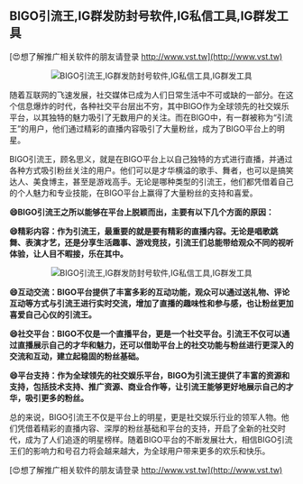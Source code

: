 ## **BIGO引流王,IG群发防封号软件,IG私信工具,IG群发工具**

[😍想了解推广相关软件的朋友请登录 http://www.vst.tw](http://www.vst.tw)

 <center><img src="https://vst.tw/MP4/tuiguang/png/1.png" alt="BIGO引流王,IG群发防封号软件,IG私信工具,IG群发工具"></center>

随着互联网的飞速发展，社交媒体已成为人们日常生活中不可或缺的一部分。在这个信息爆炸的时代，各种社交平台层出不穷，其中BIGO作为全球领先的社交娱乐平台，以其独特的魅力吸引了无数用户的关注。而在BIGO中，有一群被称为“引流王”的用户，他们通过精彩的直播内容吸引了大量粉丝，成为了BIGO平台上的明星。

BIGO引流王，顾名思义，就是在BIGO平台上以自己独特的方式进行直播，并通过各种方式吸引粉丝关注的用户。他们可以是才华横溢的歌手、舞者，也可以是搞笑达人、美食博主，甚至是游戏高手。无论是哪种类型的引流王，他们都凭借着自己的个人魅力和专业技能，在BIGO平台上赢得了大量粉丝的支持和喜爱。

**😄BIGO引流王之所以能够在平台上脱颖而出，主要有以下几个方面的原因：**

**😄精彩内容：作为引流王，最重要的就是要有精彩的直播内容。无论是唱歌跳舞、表演才艺，还是分享生活趣事、游戏竞技，引流王们总能带给观众不同的视听体验，让人目不暇接，乐在其中。**

 <center><img src="https://vst.tw/MP4/tuiguang/png/1.png" alt="BIGO引流王,IG群发防封号软件,IG私信工具,IG群发工具"></center>

**😄互动交流：BIGO平台提供了丰富多彩的互动功能，观众可以通过送礼物、评论互动等方式与引流王进行实时交流，增加了直播的趣味性和参与感，也让粉丝更加喜爱自己心仪的引流王。**

**😄社交平台：BIGO不仅是一个直播平台，更是一个社交平台。引流王不仅可以通过直播展示自己的才华和魅力，还可以借助平台上的社交功能与粉丝进行更深入的交流和互动，建立起稳固的粉丝基础。**

**😄平台支持：作为全球领先的社交娱乐平台，BIGO为引流王提供了丰富的资源和支持，包括技术支持、推广资源、商业合作等，让引流王能够更好地展示自己的才华，吸引更多的粉丝。**

总的来说，BIGO引流王不仅是平台上的明星，更是社交娱乐行业的领军人物。他们凭借着精彩的直播内容、深厚的粉丝基础和平台的支持，开启了全新的社交时代，成为了人们追逐的明星榜样。随着BIGO平台的不断发展壮大，相信BIGO引流王们的影响力和号召力将会越来越大，为全球用户带来更多的欢乐和快乐。

[😍想了解推广相关软件的朋友请登录 http://www.vst.tw](http://www.vst.tw)



